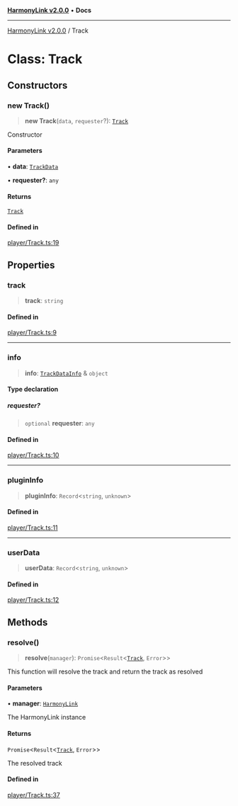 [**HarmonyLink v2.0.0**](../README.md) • **Docs**

***

[HarmonyLink v2.0.0](../globals.md) / Track

# Class: Track

## Constructors

### new Track()

> **new Track**(`data`, `requester`?): [`Track`](Track.md)

Constructor

#### Parameters

• **data**: [`TrackData`](../interfaces/TrackData.md)

• **requester?**: `any`

#### Returns

[`Track`](Track.md)

#### Defined in

[player/Track.ts:19](https://github.com/Joniii11/HarmonyLink/blob/master/src/player/Track.ts#L19)

## Properties

### track

> **track**: `string`

#### Defined in

[player/Track.ts:9](https://github.com/Joniii11/HarmonyLink/blob/master/src/player/Track.ts#L9)

***

### info

> **info**: [`TrackDataInfo`](../interfaces/TrackDataInfo.md) & `object`

#### Type declaration

##### requester?

> `optional` **requester**: `any`

#### Defined in

[player/Track.ts:10](https://github.com/Joniii11/HarmonyLink/blob/master/src/player/Track.ts#L10)

***

### pluginInfo

> **pluginInfo**: `Record`\<`string`, `unknown`\>

#### Defined in

[player/Track.ts:11](https://github.com/Joniii11/HarmonyLink/blob/master/src/player/Track.ts#L11)

***

### userData

> **userData**: `Record`\<`string`, `unknown`\>

#### Defined in

[player/Track.ts:12](https://github.com/Joniii11/HarmonyLink/blob/master/src/player/Track.ts#L12)

## Methods

### resolve()

> **resolve**(`manager`): `Promise`\<`Result`\<[`Track`](Track.md), `Error`\>\>

This function will resolve the track and return the track as resolved

#### Parameters

• **manager**: [`HarmonyLink`](HarmonyLink.md)

The HarmonyLink instance

#### Returns

`Promise`\<`Result`\<[`Track`](Track.md), `Error`\>\>

The resolved track

#### Defined in

[player/Track.ts:37](https://github.com/Joniii11/HarmonyLink/blob/master/src/player/Track.ts#L37)
